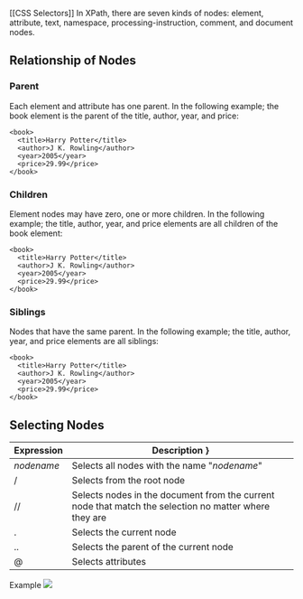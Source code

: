 [[CSS Selectors]]
In XPath, there are seven kinds of nodes: element, attribute, text, namespace, processing-instruction, comment, and document nodes.
## Relationship of Nodes
### Parent
Each element and attribute has one parent.
In the following example; the book element is the parent of the title, author, year, and price:

```
<book>  
  <title>Harry Potter</title>  
  <author>J K. Rowling</author>  
  <year>2005</year>  
  <price>29.99</price>  
</book>
```

### Children
Element nodes may have zero, one or more children.
In the following example; the title, author, year, and price elements are all children of the book element:
```
<book>  
  <title>Harry Potter</title>  
  <author>J K. Rowling</author>  
  <year>2005</year>  
  <price>29.99</price>  
</book>
```

### Siblings
Nodes that have the same parent.
In the following example; the title, author, year, and price elements are all siblings:
```
<book>  
  <title>Harry Potter</title>  
  <author>J K. Rowling</author>  
  <year>2005</year>  
  <price>29.99</price>  
</book>
```

## Selecting Nodes
| **Expression** | **Description** }                                                                                     |
| -------------- | ----------------------------------------------------------------------------------------------------- |
| _nodename_     | Selects all nodes with the name "_nodename_"                                                          |
| /              | Selects from the root node                                                                            |
| //             | Selects nodes in the document from the current node that match the selection no matter where they are |
| .              | Selects the current node                                                                              |
| ..             | Selects the parent of the current node                                                                |
| @              | Selects attributes                                                                                    | 
Example
![](https://s2.loli.net/2022/05/21/XYHMVQBwLnbNPK8.png)
